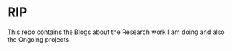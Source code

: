 # RIP

This repo contains the Blogs about the Research work I am doing and also the Ongoing projects.

